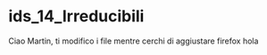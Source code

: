 ids_14_Irreducibili
===================

Ciao Martin, ti modifico i file mentre cerchi di aggiustare firefox
hola